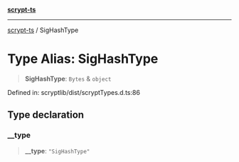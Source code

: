 [**scrypt-ts**](../README.md)

***

[scrypt-ts](../globals.md) / SigHashType

# Type Alias: SigHashType

> **SigHashType**: `Bytes` & `object`

Defined in: scryptlib/dist/scryptTypes.d.ts:86

## Type declaration

### \_\_type

> **\_\_type**: `"SigHashType"`
